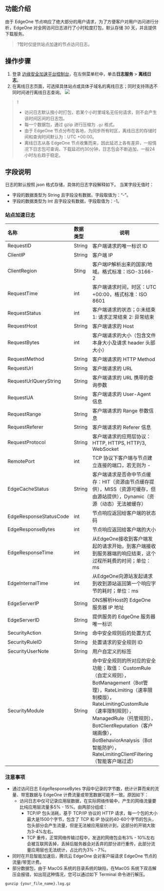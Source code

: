 ## 功能介绍
由于 EdgeOne 节点响应了绝大部分的用户请求，为了方便客户对用户访问进行分析，EdgeOne 对全网访问日志进行了小时粒度打包，默认存储 30 天，并且提供下载服务。

> ?暂时仅提供站点加速的节点访问日志。

## 操作步骤
1. 登录 [边缘安全加速平台控制台](https://console.cloud.tencent.com/edgeone)，在左侧菜单栏中，单击**日志服务** > **离线日志**。
2. 在离线日志页面，可选择具体站点或具体子域名的离线日志；同时支持筛选不同时间进行离线日志查询。
![](https://qcloudimg.tencent-cloud.cn/raw/e345cdd5d66d514ed55a10df7fba5432.png)
> !
> - 访问日志默认按小时打包，若某个小时里域名无任何请求，则不会产生该时间区间的日志包。
> - 每一个数据包，通过 gzip 进行压缩为 `.gz` 格式。
> - 由于 EdgeOne 节点分布在各地，为同步所有时区，离线日志的存储时间和查询时间默认为：UTC +00:00。
> - 离线日志从各 EdgeOne 节点收集而来，因此延迟上各有差异，一般情况下日志包可查询、下载延迟约30分钟，日志包会不断追加，一般24小时左右趋于稳定。

## 字段说明
日志的默认按照 json 格式存储，具体的日志字段解释如下。
当某字段无值时：
- 字段的数据类型为 String 且字段没有数据，字段取值为：“-”。
- 字段的数据类型为 Int 且字段没有数据，字段取值为：-1。

### 站点加速日志

| 名称                   | 数据类型 | 说明                                                         |
| :--------------------- | :------- | ------------------------------------------------------------ |
| RequestID              | String   | 客户端请求的唯一标识 ID                                      |
| ClientIP               | String   | 客户端 IP                                                    |
| ClientRegion           | Sting    | 客户端IP解析出来的国家/地域。格式标准：ISO-3166-2            |
| RequestTime            | int      | 客户端请求时间，时区：UTC +00:00，格式标准：ISO 8601         |
| RequestStatus          | int      | 客户端请求的状态；0:未结束 1: 请求正常结束 2: 异常结束       |
| RequestHost            | String   | 客户端请求的 Host                                            |
| RequestBytes           | int      | 客户端请求的大小（包含文件本身大小及请求 header 头部大小）   |
| RequestMethod          | String   | 客户端请求的 HTTP Method                                     |
| RequestUrl             | String   | 客户端请求的 URL                                             |
| RequestUrlQueryString  | String   | 客户端请求的 URL 携带的查询参数                              |
| RequestUA              | String   | 客户端请求的 User-Agent 信息                                 |
| RequestRange           | String   | 客户端请求的 Range 参数信息                                  |
| RequestReferer         | String   | 客户端请求的 Referer 信息                                    |
| RequestProtocol        | String   | 客户端请求的应用层协议：HTTP, HTTPS, HTTP/3, WebSocket       |
| RemotePort             | int      | TCP 协议下客户端与节点建立连接的端口，若无则为 -             |
| EdgeCacheStatus        | String   | 客户端请求是否命中节点缓存：HIT（资源由节点缓存提供），MISS（资源可缓存，但由源站提供），Dynamic（资源（动态）无法被缓存） |
| EdgeResponseStatusCode | int      | 节点响应返回给客户端的状态码                                 |
| EdgeResponseBytes      | int      | 节点响应返回给客户端的大小                                   |
| EdgeResponseTime       | int      | 从EdgeOne接收到客户端发起的请求开始，到客户端接收到服务器端的响应结束，这个过程所耗费的时间；单位：ms |
| EdgeInternalTime       | int      | 从EdgeOne向源站发起请求到收到源站返回第一个响应字节的耗时；单位：ms |
| EdgeServerIP           | String   | DNS解析Host的 EdgeOne 服务器 IP 地址                         |
| EdgeServerID           | String   | 提供服务的 EdgeOne 服务器唯一标识                            |
| SecurityAction         | String   | 命中安全规则后的处置方式                                     |
| SecurityRuleID         | String   | 处置请求的安全规则 ID                                        |
| SecurityUserNote       | String   | 用户自定义的标签                                             |
| SecurityModule         | String   | 命中安全规则的所对应的安全功能；取值： CustomRule（自定义规则），BotManagement（Bot管理），RateLimiting（速率限制模版），RateLimitingCustomRule（速率限制规则），ManagedRule（托管规则），BotClientReputation（客户端画像），BotBehaviorAnalysis（Bot智能防护），RateLimitingClientFiltering（智能客户端过滤） |

### 注意事项
- 通过访问日志 EdgeResponseBytes 字段中记录的字节数，统计计算而来的流量、带宽数据与 EdgeOne 计费流量或带宽数据可能不一致。原因如下：
   - 访问日志中仅可记录应用层数据，在实际网络传输中，产生的网络流量要比纯应用层流量多5% - 15%。由两部分组成：
     - TCP/IP 包头消耗，基于 TCP/IP 协议的 HTTP 请求，每一个包的大小最大是1500个字节，包含了 TCP 和 IP 协议的40-60个字节的包头，包头部分会产生流量，但是无法被应用层统计到，这部分的开销大致为3-4%左右。
     - TCP 重传，正常网络传输过程中，发送的网络包会有3% - 10%左右会被互联网丢掉，丢掉后服务器会对丢弃的部分进行重传，此部分流量应用层也无法统计，占比约为3% - 7%。
- 同时在开启智能加速后，腾讯云 EdgeOne 会对客户端请求 EdgeOne 节点的流量/带宽计费。
- 部分数据包，由于 MacOS 系统的目录系统的缺陷，在MacOS 系统下双击解压会报错，如出现这种情况，您可以通过如下 Terminal 命令进行解压。
```js.
gunzip {your_file_name}.log.gz 
```
